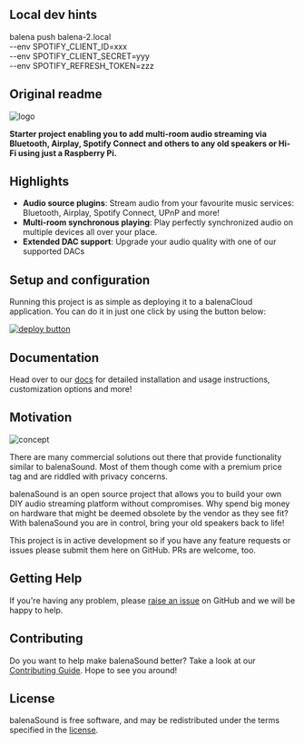 ## Local dev hints

balena push balena-2.local \
  --env SPOTIFY_CLIENT_ID=xxx \
  --env SPOTIFY_CLIENT_SECRET=yyy \
  --env SPOTIFY_REFRESH_TOKEN=zzz


## Original readme

![logo](https://raw.githubusercontent.com/balena-io-projects/balena-sound/master/docs/images/balenaSound-logo.png)

**Starter project enabling you to add multi-room audio streaming via Bluetooth, Airplay, Spotify Connect and others to any old speakers or Hi-Fi using just a Raspberry Pi.**

## Highlights

- **Audio source plugins**: Stream audio from your favourite music services: Bluetooth, Airplay, Spotify Connect, UPnP and more!
- **Multi-room synchronous playing**: Play perfectly synchronized audio on multiple devices all over your place.
- **Extended DAC support**: Upgrade your audio quality with one of our supported DACs

## Setup and configuration

Running this project is as simple as deploying it to a balenaCloud application. You can do it in just one click by using the button below:

[![deploy button](https://balena.io/deploy.svg)](https://dashboard.balena-cloud.com/deploy?repoUrl=https://github.com/balenalabs/balena-sound&defaultDeviceType=raspberry-pi)

## Documentation

Head over to our [docs](https://sound.balenalabs.io/docs/) for detailed installation and usage instructions, customization options and more!

## Motivation

![concept](https://raw.githubusercontent.com/balenalabs/balena-sound/master/docs/images/sound.png)

There are many commercial solutions out there that provide functionality similar to balenaSound. Most of them though come with a premium price tag and are riddled with privacy concerns.

balenaSound is an open source project that allows you to build your own DIY audio streaming platform without compromises. Why spend big money on hardware that might be deemed obsolete by the vendor as they see fit? With balenaSound you are in control, bring your old speakers back to life!

This project is in active development so if you have any feature requests or issues please submit them here on GitHub. PRs are welcome, too.

## Getting Help

If you're having any problem, please [raise an issue](https://github.com/balenalabs/balena-sound/issues/new) on GitHub and we will be happy to help.

## Contributing

Do you want to help make balenaSound better? Take a look at our [Contributing Guide](https://sound.balenalabs.io/contributing). Hope to see you around!

## License

balenaSound is free software, and may be redistributed under the terms specified in the [license](https://github.com/balenalabs/balena-sound/blob/master/LICENSE).
